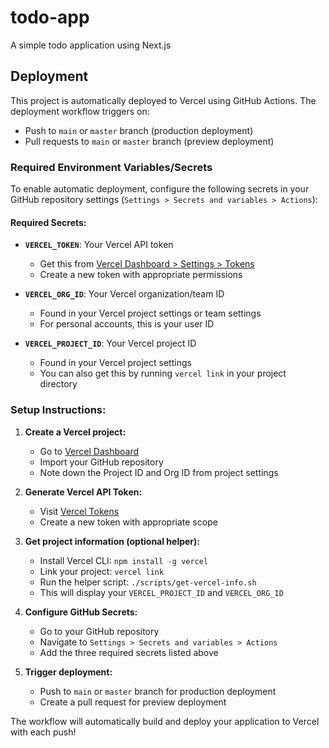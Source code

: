 # todo-app
A simple todo application using Next.js

## Deployment

This project is automatically deployed to Vercel using GitHub Actions. The deployment workflow triggers on:
- Push to `main` or `master` branch (production deployment)
- Pull requests to `main` or `master` branch (preview deployment)

### Required Environment Variables/Secrets

To enable automatic deployment, configure the following secrets in your GitHub repository settings (`Settings > Secrets and variables > Actions`):

#### Required Secrets:
- **`VERCEL_TOKEN`**: Your Vercel API token
  - Get this from [Vercel Dashboard > Settings > Tokens](https://vercel.com/account/tokens)
  - Create a new token with appropriate permissions

- **`VERCEL_ORG_ID`**: Your Vercel organization/team ID
  - Found in your Vercel project settings or team settings
  - For personal accounts, this is your user ID

- **`VERCEL_PROJECT_ID`**: Your Vercel project ID
  - Found in your Vercel project settings
  - You can also get this by running `vercel link` in your project directory

### Setup Instructions:

1. **Create a Vercel project:**
   - Go to [Vercel Dashboard](https://vercel.com/dashboard)
   - Import your GitHub repository
   - Note down the Project ID and Org ID from project settings

2. **Generate Vercel API Token:**
   - Visit [Vercel Tokens](https://vercel.com/account/tokens)
   - Create a new token with appropriate scope

3. **Get project information (optional helper):**
   - Install Vercel CLI: `npm install -g vercel`
   - Link your project: `vercel link`
   - Run the helper script: `./scripts/get-vercel-info.sh`
   - This will display your `VERCEL_PROJECT_ID` and `VERCEL_ORG_ID`

4. **Configure GitHub Secrets:**
   - Go to your GitHub repository
   - Navigate to `Settings > Secrets and variables > Actions`
   - Add the three required secrets listed above

5. **Trigger deployment:**
   - Push to `main` or `master` branch for production deployment
   - Create a pull request for preview deployment

The workflow will automatically build and deploy your application to Vercel with each push!
